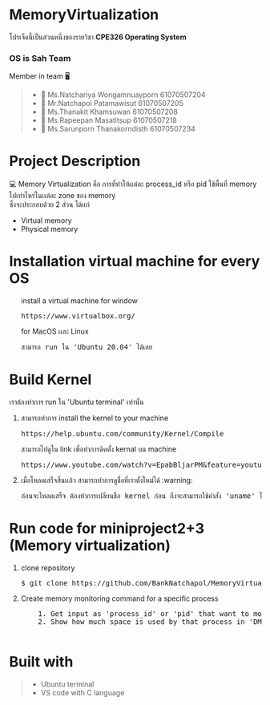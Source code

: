 # MemoryVirtualization
โปรเจ็คนี้เป็นส่วนหนึ่งของรายวิชา __CPE326 Operating System__ 
### OS is Sah Team
Member in team :desktop_computer:
> * :woman: Ms.Natchariya Wongamnuayporn 61070507204
> * :man: Mr.Natchapol Patamawisut 61070507205
> * :man: Ms.Thanakit Khamsuwan 61070507208
> * :woman: Ms.Rapeepan Masatitsup 61070507218
> * :woman: Ms.Sarunporn Thanakorndisth 61070507234
# Project Description 
:computer: Memory Virtualization คือ การที่ทำให้เเต่ละ process_id หรือ pid ใช้พื้นที่ memory ไปเท่าไหร่ในเเต่ละ zone ของ memory  
ซึ่งจะประกอบด้วย 2 ส่วน ได้เเก่   
* Virtual memory 
* Physical memory

# Installation virtual machine for every OS 
<ol>
    install a virtual machine for window 
    <pre>https://www.virtualbox.org/</pre>
    for MacOS เเละ Linux 
    <pre>สามารถ run ใน 'Ubuntu 20.04' ได้เลย</pre>
</ol>

# Build Kernel 
เราต้องทำการ run ใน 'Ubuntu terminal' เท่านั้น  

<ol>
  <li>
    สามารถทำการ install the kernel to your machine 
    <pre>https://help.ubuntu.com/community/Kernel/Compile</pre>
    สามารถไปดูใน link เพื่อทำการติดตั้ง kernal บน machine 
    <pre>https://www.youtube.com/watch?v=EpabBljarPM&feature=youtu.be&fbclid=IwAR37GJc3llqCEfwY5Vr1RqX98g0fEhwRDpWhXvbooFPVATOW7OJpizqaOOA</pre>
  </li>
  <li>
    เมื่อโหลดเสร็จสิ้นเเล้ว สามารถทำการดูชื่อที่เราตั้งใหม่ได้  
    :warning: <pre>ก่อนจะโหลดเสร็จ ต้องทำการเปลี่ยนชื่อ kernel ก่อน ถึงจะสามารถใช้คำสั่ง 'uname' ได้</pre>
  </li>
</ol>

# Run code for miniproject2+3 (Memory virtualization) 
<ol>
  <li>
      clone repository 
      <pre>$ git clone https://github.com/BankNatchapol/MemoryVirtualization.git</pre>
  </li>
  <li>
    Create memory monitoring command for a specific process
    <pre>
    1. Get input as 'process_id' or 'pid' that want to monitor  
    2. Show how much space is used by that process in 'DMA' , 'Normal' and 'HighMem'
    </pre>
  </li>
</ol>  

# Built with 
> * Ubuntu terminal
> * VS code with C language
